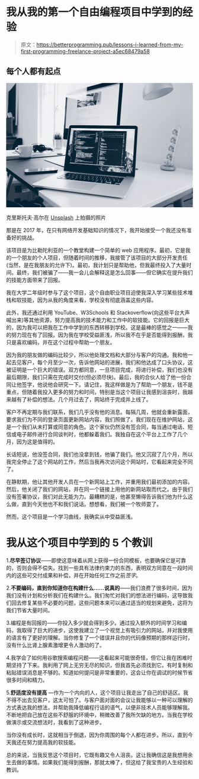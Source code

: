 # 我从我的第一个自由编程项目中学到的经验

> 原文：<https://betterprogramming.pub/lessons-i-learned-from-my-first-programming-freelance-project-a5ec68479a58>

## 每个人都有起点

![](img/dae2a845069ffd68d496a67513e9d054.png)

克里斯托夫·高尔在 [Unsplash](https://unsplash.com/s/photos/web-design?utm_source=unsplash&utm_medium=referral&utm_content=creditCopyText) 上拍摄的照片

那是在 2017 年，在只有网络开发基础知识的情况下，我开始接受一个我还没有准备好的挑战。

该项目是为比勒陀利亚的一个教堂构建一个简单的 web 应用程序。最初，它是我的一个朋友的个人项目，但随着时间的推移，我接管了该项目的大部分开发责任(当然，是在我朋友的允许下)。最初，我计划只是帮助他，但我最终投入了大量时间。最终，我们被骗了——我一会儿会解释这是怎么回事——但它确实在提升我们的技能方面带来了回报。

我在大学二年级时参与了这个项目，这个自由职业项目迫使我深入学习某些技术堆栈和软技能，因为从我的角度来看，学校没有彻底涵盖这些内容。

此外，我还通过利用 YouTube、W3Schools 和 Stackoverflow(向这些平台大声喊出来)等其他资源，努力提高我的技术能力和工作中的软技能。它的回报是巨大的，因为我可以把我在工作中学到的东西转移到学校。这是最棒的感觉之一——我的努力现在有了回报。因为我在学校受益匪浅，所以我不在乎是否能得到报酬，我只是喜欢编码，并在这个过程中帮助一个朋友。

因为我的朋友做的编码比较少，所以他处理文档和大部分与客户的沟通。我和他一起去见客户，每个月至少一次，告诉他网站的进展，我们和他达成了口头协议，这被证明是一个巨大的错误。双方都同意，一旦项目完成，将进行补偿，我们也没有最后期限，我们只需在完成时交付(但必须尽快)。最后，我的合伙人给了他一份合同让他签字，他说他会研究一下。请记住，我这样做是为了帮助一个朋友，钱不是重点，但随着我投入更多的努力和时间，特别是当这个项目让我感到沮丧时，我越来越有了补偿的想法。几个月过去了，网站终于完成并上线了。

客户不再定期与我们联系，我们几乎没有他的消息。每隔几周，他就会重新露面，要求我们为不同的登录页面更新网站内容，我们照做了。我们现在在维护网站，这是一个我们从未打算或同意的角色。这个家伙仍然没有签合同，每当通过电话、短信或电子邮件进行合同谈判时，他都躲着我们。我独自在这个平台上工作了几个月，因为这是值得的。

长话短说，他没签合同，我们也没拿到钱，他骗了我们。他又沉寂了几个月，所以我完全停止了这个网站的工作，然后当我再次访问这个网站时，它看起来完全不同了。

在静默期，他让其他开发人员在一个新网站上工作，并重用我们最初添加的内容。然后，他关闭了我们的网站，并在同一个链接上用他的新网站取而代之。由于我们没有签署协议，我们对此无能为力。最糟糕的是，他甚至懒得告诉我们他为什么这么做，直到今天他也不和我们说话。想想看，我们被一个牧师耍了。

然而，这个项目是一个学习曲线，我确实从中受益匪浅。

# 我从这个项目中学到的 5 个教训

1.**尽早签订协议**——即使这意味着从网上获得一份合同模板，也要确保它是可靠的，否则会得不偿失。找到一些具有法律约束力的东西，表明双方同意在一段时间内的这些可交付成果和补偿，并在开始任何工作之前*签字*。

2.**不要编码，直到你知道你在构建什么……说真的**——我们浪费了很多时间，因为我们没有计划和分析我们在构建什么。我们匆忙对我们的想法进行编码，这导致我们回去修复某些不必要的问题，这些问题本来可以通过适当的规划来避免，这将为我们节省大量时间。

3.编程是有回报的——你投入多少就会得到多少。通过投入额外的时间学习和编码，我取得了巨大的进步，这使我建立了一个视觉上有吸引力的网站，并对我使用的语言有了更好的理解。当你修复了一个错误并且你的代码像预期的那样运行时，没有什么比肾上腺素激增更令人激动的了。

4.我学会了如何用谷歌搜索编程问题——这看起来可能很奇怪，但它让我在困难时期坚持了下来。我利用了网上无穷无尽的知识，但我首先必须找到它。有时复制和粘贴错误消息是不够的。知道如何提问是非常重要的，这会让你在调试的时候节省很多时间和精力。

5.**舒适度没有提高** —作为一个内向的人，这个项目让我走出了自己的舒适区。我不得不出去见客户，这太可怕了。与客户面对面的会议让我能够以一种可以理解的方式表达我的想法，并帮助我降低编程行话的语气，以便非技术人员能够理解我。不断地把自己放在这些不舒服的环境中，稍微改善了我所欠缺的地方。当我在学校做演示或交流想法时，我看到了这种进步。

当你没有成长时，这就相当于倒退，因为你周围的每个人都在进步。所以，直到今天我还在努力提高我的软技能。

总的来说，当我反思这个项目时，它既有趣又令人沮丧。这让我确信这是我想用余生去做的事情。如果我们能得到报酬，那就太棒了，但这给了我宝贵的人生经验和教训。